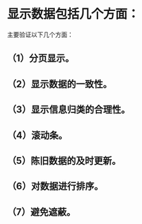 # 显示数据包括几个方面：
  主要验证以下几个方面：
## （1）分页显示。
## （2）显示数据的一致性。
## （3）显示信息归类的合理性。
## （4）滚动条。
## （5）陈旧数据的及时更新。
## （6）对数据进行排序。
## （7）避免遮蔽。

